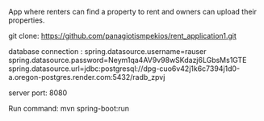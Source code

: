 App where renters can find a property to rent and owners can upload their properties.

git clone: https://github.com/panagiotismpekios/rent_application1.git

database connection : spring.datasource.username=rauser spring.datasource.password=Neym1qa4AV9v98wSKdazj6LGbsMs1GTE spring.datasource.url=jdbc:postgresql://dpg-cuo6v42j1k6c7394j1d0-a.oregon-postgres.render.com:5432/radb_zpvj

server port: 8080

Run command: mvn spring-boot:run
